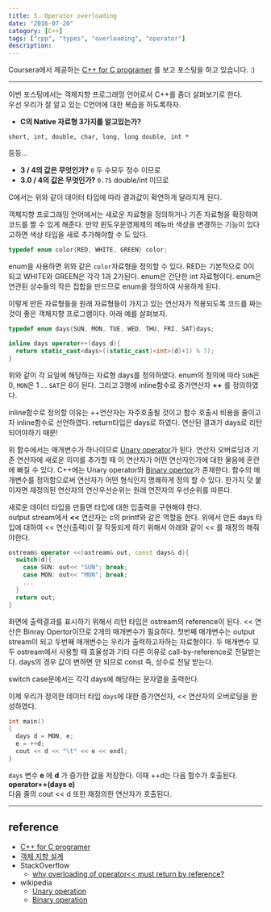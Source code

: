 ```yaml
---
title: 5. Operator overloading
date: "2016-07-20"
category: [C++]
tags: ["cpp", "types", "overloading", "operator"]
description:
---
```


Coursera에서 제공하는 [C++ for C programer](https://www.coursera.org/learn/c-plus-plus-a/home/info) 를 보고 포스팅을 하고 있습니다. :)

---

이번 포스팅에서는 객체지향 프로그래밍 언어로서 C++를 좀더 살펴보기로 한다.  
우선 우리가 잘 알고 있는 C언어에 대한 복습을 하도록하자.

- **C의 Native 자료형 3가지를 알고있는가?**
```text
short, int, double, char, long, long double, int *
```
등등...

- **3 / 4의 값은 무엇인가?**  `0` 두 수모두 정수 이므로
- **3.0 / 4의 값은 무엇인가?** `0.75` double/int 이므로

C에서는 위와 같이 데이터 타입에 따라 결과값이 확연하게 달라지게 된다.

객체지향 프로그래밍 언어에서는 새로운 자료형을 정의하거나 기존 자료형을 확장하여 코드를 짤 수 있게 해준다. 만약 윈도우운영체제의 메뉴바 색상을 변경하는 기능이 있다고하면 색상 타입을 새로 추가해야할 수 도 있다.

```c
typedef enum color{RED, WHITE, GREEN} color;
```

enum을 사용하면 위와 같은 `color`자료형을 정의할 수 있다. RED는 기본적으로 0이 되고 WHITE와 GREEN은 각각 1과 2가된다. enum은 간단한 int 자료형이다. enum은 연관된 상수들의 작은 집합을 만드므로 enum을 정의하여 사용하게 된다.

이렇게 만든 자료형들을 원래 자료형들이 가지고 있는 연산자가 적용되도록 코드를 짜는것이 좋은 객체지향 프로그램이다. 아래 예를 살펴보자.
```cpp
typedef enum days{SUN, MON, TUE, WED, THU, FRI, SAT}days;

inline days operator++(days d){
  return static_cast<days>((static_cast)<int>(d)+1) % 7);
}
```

위와 같이 각 요일에 해당하는 자료형 days를 정의하였다. enum의 정의에 따라 `SUN`은 0, `MON`은 1 ... `SAT`은 6이 된다. 그리고 3행에 inline함수로 증가연산자 **++** 를 정의하였다.

inline함수로 정의할 이유는 ++연산자는 자주호출될 것이고 함수 호출시 비용을 줄이고자 inline함수로 선언하였다. return타입은 days로 하였다. 연산된 결과가 days로 리턴되어야하기 때문!

위 함수에서는 매개변수가 하나이므로 [Unary operator](https://en.wikipedia.org/wiki/Unary_operation)가 된다. 연산자 오버로딩과 기존 연산자에 새로운 의미를 추가할 때 이 연산자가 어떤 연산자인가에 대한 물음에 혼란에 빠질 수 있다. C++에는 Unary operator와 [Binary opertor](https://en.wikipedia.org/wiki/Binary_operation)가 존재한다. 함수의 매개변수를 정의함으로써 연산자가 어떤 형식인지 명쾌하게 정의 할 수 있다. 한가지 덧 붙이자면 재정의된 연산자의 연산우선순위는 원래 연잔자의 우선순위를 따른다.

새로운 데이터 타입을 만들면 타입에 대한 입출력을 구현해야 한다.  
output stream에서 **<<** 연산자는 c의 printf와 같은 역할을 한다. 위에서 만든 days 타입에 대하여 << 연산(출력)이 잘 작동되게 하기 위해서 아래와 같이 << 를 재정의 해줘야한다.

```cpp
ostream& operator <<(ostream& out, const days& d){
  switch(d){
    case SUN: out<< "SUN"; break;
    case MON: out<< "MON"; break;
    ...
  }
  return out;
}
```

화면에 출력결과를 표시하기 위해서 리턴 타입은 ostream의 reference이 된다. << 연산은 Binray Opertor이므로 2개의 매개변수가 필요하다. 첫번째 매개변수는 output stream이 되고 두번째 매개변수는 우리가 출력하고자하는 자료형이다.  두 매개변수 모두 ostream에서 사용할 때 효율성과 기타 다른 이유로 call-by-reference로 전달받는다. days의 경우 값이 변하면 안 되므로 const 즉, 상수로 전달 받는다.

switch case문에서는 각각 days에 해당하는 문자열을 출력한다.

이제 우리가 정의한 데이터 타입 `days`에 대한 증가연산자, << 연산자의 오버로딩을 완성하였다.

```cpp
int main()
{
  days d = MON, e;
  e = ++d;
  cout << d << "\t" << e << endl;
}
```

`days` 변수 **e** 에 **d** 가 증가한 값을 저장한다. 이때 ++d는 다음 함수가 호출된다. **operator++(days e)**  
다음 줄의 cout << d 또한 재정의한 연산자가 호출된다.

---

## reference

- [C++ for C programer](https://www.coursera.org/learn/c-plus-plus-a/home/info)
- [객체 지향 설계](http://terms.naver.com/entry.nhn?docId=831385&cid=42344&categoryId=42344)
- StackOverflow
  - [why overloading of operator<< must return by reference?](http://stackoverflow.com/questions/9646893/why-overloading-of-operator-must-return-by-reference)
- wikipedia
  - [Unary operation](https://en.wikipedia.org/wiki/Unary_operation)
  - [Binary operation](https://en.wikipedia.org/wiki/Binary_operation)
